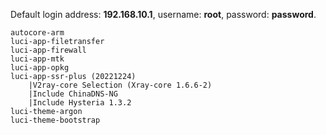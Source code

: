 Default login address: **192.168.10.1**, username: **root**, password: **password**.

```
autocore-arm
luci-app-filetransfer
luci-app-firewall
luci-app-mtk
luci-app-opkg
luci-app-ssr-plus (20221224)
    |V2ray-core Selection (Xray-core 1.6.6-2)
    |Include ChinaDNS-NG
    |Include Hysteria 1.3.2
luci-theme-argon
luci-theme-bootstrap
```
